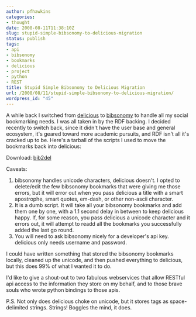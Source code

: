 ```yaml
---
author: pfhawkins
categories:
- thought
date: 2008-08-11T11:38:10Z
slug: stupid-simple-bibsonomy-to-delicious-migration
status: publish
tags:
- api
- bibsonomy
- bookmarks
- delicious
- project
- python
- REST
title: Stupid Simple Bibsonomy to Delicious Migration
url: /2008/08/11/stupid-simple-bibsonomy-to-delicious-migration/
wordpress_id: "45"
---
```


A while back I switched from [delicious](http://delicious.com) to
[bibsonomy](http://bibsonomy.org) to handle all my social bookmarking needs. I
was all taken in by the RDF backing. I decided recently to switch back, since
it didn't have the user base and general ecosystem, it's geared toward more
academic pursuits, and RDF isn't all it's cracked up to be. Here's a tarball
of the scripts I used to move the bookmarks back into delicious:

Download: [bib2del](http://pfhawkins.com/bib2del.tgz)

Caveats:

  1. bibsonomy handles unicode characters, delicious doesn't. I opted to delete/edit the few bibsonomy bookmarks that were giving me those errors, but it will error out when you pass delicious a title with a smart apostrophe, smart quotes, em-dash, or other non-ascii character.
  2. It is a dumb script. It will take all your bibsonomy bookmarks and add them one by one, with a 1.1 second delay in between to keep delicious happy. If, for some reason, you pass delicious a unicode character and it errors out, it will attempt to readd all the bookmarks you successfully added the last go round.
  3. You will need to ask bibsonomy nicely for a developer's api key. delicious only needs username and password.
  
  
I could have written something that stored the bibsonomy bookmarks locally,
cleaned up the unicode, and then pushed everything to delicious, but this does
99% of what I wanted it to do.

I'd like to give a shout-out to two fabulous webservices that allow RESTful
api access to the information they store on my behalf, and to those brave
souls who wrote python bindings to those apis.

P.S. Not only does delicious choke on unicode, but it stores tags as space-
delimited strings. Strings! Boggles the mind, it does.

